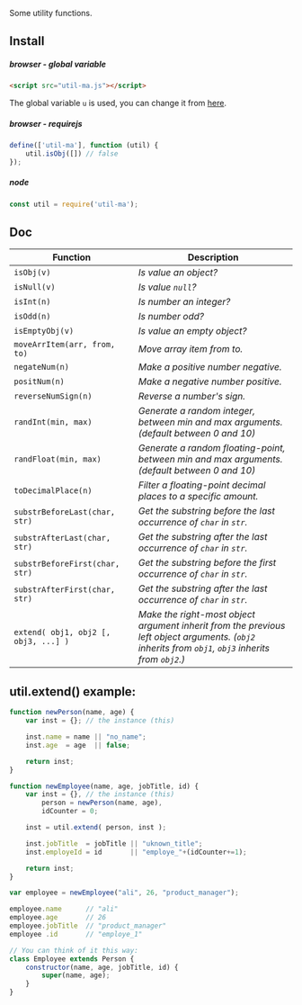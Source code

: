 Some utility functions.
## Install

##### browser - global variable
```html
<script src="util-ma.js"></script>
```
The global variable `u` is used, you can change it from [here](https://github.com/m-ahmadi/util/blob/master/util-ma.js#L8).

##### browser - requirejs
```javascript
define(['util-ma'], function (util) {
    util.isObj([]) // false
});
```

##### node
```javascript
const util = require('util-ma');
```

## Doc
Function | Description
-------|------------
`isObj(v)`                             | *Is value an object?*
`isNull(v)`                            | *Is value `null`?*
`isInt(n)`                             | *Is number an integer?*
`isOdd(n)`                             | *Is number odd?*
`isEmptyObj(v)`                        | *Is value an empty object?*
`moveArrItem(arr, from, to)`           | *Move array item from to.*
`negateNum(n)`                         | *Make a positive number negative.*
`positNum(n)`                          | *Make a negative number positive.*
`reverseNumSign(n)`                    | *Reverse a number's sign.*
`randInt(min, max)`                    | *Generate a random integer, between min and max arguments. (default between 0 and 10)*
`randFloat(min, max)`                  | *Generate a random floating-point, between min and max arguments. (default between 0 and 10)*
`toDecimalPlace(n)`                    | *Filter a floating-point decimal places to a specific amount.*
`substrBeforeLast(char, str)`          | *Get the substring before the last occurrence of `char` in `str`.*
`substrAfterLast(char, str)`           | *Get the substring after the last occurrence of `char` in `str`.*
`substrBeforeFirst(char, str)`         | *Get the substring before the first occurrence of `char` in `str`.*
`substrAfterFirst(char, str)`          | *Get the substring after the last occurrence of `char` in `str`.*
`extend( obj1, obj2 [, obj3, ...] )`   | *Make the right-most object argument inherit from the previous left object arguments. (`obj2` inherits from `obj1`, `obj3` inherits from `obj2`.)*

## util.extend() example:
```javascript
function newPerson(name, age) {
    var inst = {}; // the instance (this)

    inst.name = name || "no_name";
    inst.age  = age  || false;

    return inst;
}

function newEmployee(name, age, jobTitle, id) {
    var inst = {}, // the instance (this)
        person = newPerson(name, age),
        idCounter = 0;

    inst = util.extend( person, inst );

    inst.jobTitle  = jobTitle || "uknown_title";
    inst.employeId = id       || "employe_"+(idCounter+=1);

    return inst;
}

var employee = newEmployee("ali", 26, "product_manager");

employee.name      // "ali"
employee.age       // 26
employee.jobTitle  // "product_manager"
employee .id       // "employe_1"

// You can think of it this way:
class Employee extends Person {
    constructor(name, age, jobTitle, id) {
        super(name, age);
    }
}
```
